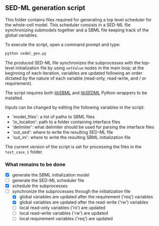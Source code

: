 ## SED-ML generation script
This folder contains files required for generating a top level scheduler for
the whole-cell model. This scheduler consists in a SED-ML file synchronizing
submodels together and a SBML file keeping track of the global variables.

To execute the script, open a command prompt and type:
```python
python sedml_gen.py
```

The produced SED-ML file synchronizes the subprocesses with the top-level
initialization file by using ```setValue``` nodes in the main loop; at the
beginning of each iteration, variables are updated following an order dictated
by the nature of each variable (read-only, read-write, and / or requirement).

The script requires both [libSBML](http://sbml.org/Software/libSBML) and
[libSEDML](https://github.com/fbergmann/libSEDML) Python wrappers to be
installed.

Inputs can be changed by editing the following variables in the script:
* 'model_files': a list of paths to SBML files
* 'io_location': path to a folder containing interface files
* 'delimiter': what delimiter should be used for parsing the interface files
* 'out_sed': where to write the resulting SED-ML file
* 'out_ini': where to write the resulting SBML initialization file

The current version of the script is set for processing the files in the
```test_case_1``` folder.

### What remains to be done
- [x] generate the SBML initialization model
- [ ] generate the SED-ML scheduler file
 - [x] schedule the subprocesses
 - [ ] synchronize the subprocesses through the initialization file
   - [x] global variables are updated after the requirement ('req') variables
   - [x] global variables are updated after the read-write ('rw') variables
   - [ ] local read-only variables ('ro') are updated
   - [ ] local read-write variables ('rw') are updated
   - [ ] local requirement variables ('req') are updated
